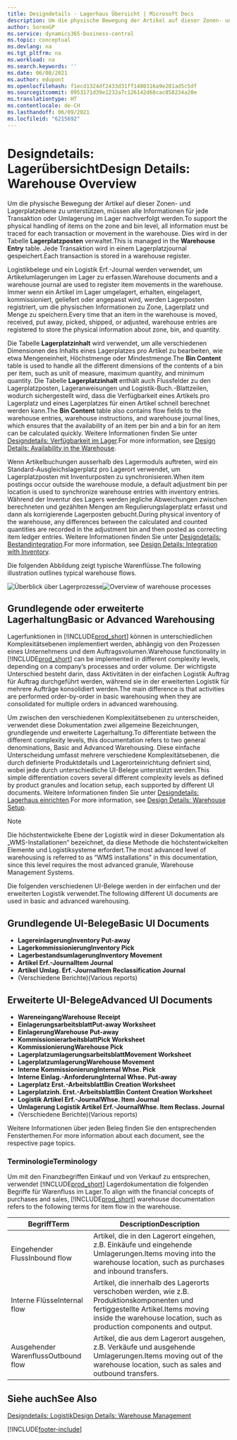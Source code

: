 ```yaml
---
title: Designdetails - Lagerhaus Übersicht | Microsoft Docs
description: Um die physische Bewegung der Artikel auf dieser Zonen- und Lagerplatzebene zu unterstützen, müssen alle Informationen für jede Transaktion oder Umlagerung im Lager nachverfolgt werden. Dies wird in der Tabelle **Lagerplatzposten** verwaltet. Jede Transaktion wird in einem Lagerplatzjournal gespeichert.
author: SorenGP
ms.service: dynamics365-business-central
ms.topic: conceptual
ms.devlang: na
ms.tgt_pltfrm: na
ms.workload: na
ms.search.keywords: ''
ms.date: 06/08/2021
ms.author: edupont
ms.openlocfilehash: f1ecd1324df2433d31ff1480316a9e281ad5c5df
ms.sourcegitcommit: 0953171d39e1232a7c126142d68cac858234a20e
ms.translationtype: HT
ms.contentlocale: de-CH
ms.lasthandoff: 06/09/2021
ms.locfileid: "6215692"
---
```

# <a name="design-details-warehouse-overview"></a><span data-ttu-id="205c4-105">Designdetails: Lagerübersicht</span><span class="sxs-lookup"><span data-stu-id="205c4-105">Design Details: Warehouse Overview</span></span>
<span data-ttu-id="205c4-106">Um die physische Bewegung der Artikel auf dieser Zonen- und Lagerplatzebene zu unterstützen, müssen alle Informationen für jede Transaktion oder Umlagerung im Lager nachverfolgt werden.</span><span class="sxs-lookup"><span data-stu-id="205c4-106">To support the physical handling of items on the zone and bin level, all information must be traced for each transaction or movement in the warehouse.</span></span> <span data-ttu-id="205c4-107">Dies wird in der Tabelle **Lagerplatzposten** verwaltet.</span><span class="sxs-lookup"><span data-stu-id="205c4-107">This is managed in the **Warehouse Entry** table.</span></span> <span data-ttu-id="205c4-108">Jede Transaktion wird in einem Lagerplatzjournal gespeichert.</span><span class="sxs-lookup"><span data-stu-id="205c4-108">Each transaction is stored in a warehouse register.</span></span>  

<span data-ttu-id="205c4-109">Logistikbelege und ein Logistik Erf.-Journal werden verwendet, um Artikelumlagerungen im Lager zu erfassen.</span><span class="sxs-lookup"><span data-stu-id="205c4-109">Warehouse documents and a warehouse journal are used to register item movements in the warehouse.</span></span> <span data-ttu-id="205c4-110">Immer wenn ein Artikel im Lager umgelagert, erhalten, eingelagert, kommissioniert, geliefert oder angepasst wird, werden Lagerposten registriert, um die physischen Informationen zu Zone, Lagerplatz und Menge zu speichern.</span><span class="sxs-lookup"><span data-stu-id="205c4-110">Every time that an item in the warehouse is moved, received, put away, picked, shipped, or adjusted, warehouse entries are registered to store the physical information about zone, bin, and quantity.</span></span>

<span data-ttu-id="205c4-111">Die Tabelle **Lagerplatzinhalt** wird verwendet, um alle verschiedenen Dimensionen des Inhalts eines Lagerplatzes pro Artikel zu bearbeiten, wie etwa Mengeneinheit, Höchstmenge oder Mindestmenge.</span><span class="sxs-lookup"><span data-stu-id="205c4-111">The **Bin Content** table is used to handle all the different dimensions of the contents of a bin per item, such as unit of measure, maximum quantity, and minimum quantity.</span></span> <span data-ttu-id="205c4-112">Die Tabelle **Lagerplatzinhalt** enthält auch Flussfelder zu den Lagerplatzposten, Lageranweisungen und Logistik-Buch.-Blattzeilen, wodurch sichergestellt wird, dass die Verfügbarkeit eines Artikels pro Lagerplatz und eines Lagerplatzes für einen Artikel schnell berechnet werden kann.</span><span class="sxs-lookup"><span data-stu-id="205c4-112">The **Bin Content** table also contains flow fields to the warehouse entries, warehouse instructions, and warehouse journal lines, which ensures that the availability of an item per bin and a bin for an item can be calculated quickly.</span></span> <span data-ttu-id="205c4-113">Weitere Informationen finden Sie unter [Designdetails: Verfügbarkeit im Lager](design-details-availability-in-the-warehouse.md).</span><span class="sxs-lookup"><span data-stu-id="205c4-113">For more information, see [Design Details: Availability in the Warehouse](design-details-availability-in-the-warehouse.md).</span></span>  

<span data-ttu-id="205c4-114">Wenn Artikelbuchungen ausserhalb des Lagermoduls auftreten, wird ein Standard-Ausgleichslagerplatz pro Lagerort verwendet, um Lagerplatzposten mit Inventurposten zu synchronisieren.</span><span class="sxs-lookup"><span data-stu-id="205c4-114">When item postings occur outside the warehouse module, a default adjustment bin per location is used to synchronize warehouse entries with inventory entries.</span></span> <span data-ttu-id="205c4-115">Während der Inventur des Lagers werden jegliche Abweichungen zwischen berechneten und gezählten Mengen am Regulierungslagerplatz erfasst und dann als korrigierende Lagerposten gebucht.</span><span class="sxs-lookup"><span data-stu-id="205c4-115">During physical inventory of the warehouse, any differences between the calculated and counted quantities are recorded in the adjustment bin and then posted as correcting item ledger entries.</span></span> <span data-ttu-id="205c4-116">Weitere Informationen finden Sie unter [Designdetails: Bestandintegration](design-details-integration-with-inventory.md).</span><span class="sxs-lookup"><span data-stu-id="205c4-116">For more information, see [Design Details: Integration with Inventory](design-details-integration-with-inventory.md).</span></span>  

<span data-ttu-id="205c4-117">Die folgenden Abbildung zeigt typische Warenflüsse.</span><span class="sxs-lookup"><span data-stu-id="205c4-117">The following illustration outlines typical warehouse flows.</span></span>  

<span data-ttu-id="205c4-118">![Überblick über Lagerprozesse](media/design_details_warehouse_management_overview.png "Überblick über Lagerprozesse")</span><span class="sxs-lookup"><span data-stu-id="205c4-118">![Overview of warehouse processes](media/design_details_warehouse_management_overview.png "Overview of warehouse processes")</span></span>  

## <a name="basic-or-advanced-warehousing"></a><span data-ttu-id="205c4-119">Grundlegende oder erweiterte Lagerhaltung</span><span class="sxs-lookup"><span data-stu-id="205c4-119">Basic or Advanced Warehousing</span></span>  
<span data-ttu-id="205c4-120">Lagerfunktionen in [!INCLUDE[prod_short](includes/prod_short.md)] können in unterschiedlichen Komplexitätsebenen implementiert werden, abhängig von den Prozessen eines Unternehmens und dem Auftragsvolumen.</span><span class="sxs-lookup"><span data-stu-id="205c4-120">Warehouse functionality in [!INCLUDE[prod_short](includes/prod_short.md)] can be implemented in different complexity levels, depending on a company’s processes and order volume.</span></span> <span data-ttu-id="205c4-121">Der wichtigste Unterschied besteht darin, dass Aktivitäten in der einfachen Logistik Auftrag für Auftrag durchgeführt werden, während sie in der erweiterten Logistik für mehrere Aufträge konsolidiert werden.</span><span class="sxs-lookup"><span data-stu-id="205c4-121">The main difference is that activities are performed order-by-order in basic warehousing when they are consolidated for multiple orders in advanced warehousing.</span></span>  

 <span data-ttu-id="205c4-122">Um zwischen den verschiedenen Komplexitätsebenen zu unterscheiden, verwendet diese Dokumentation zwei allgemeine Bezeichnungen, grundlegende und erweiterte Lagerhaltung.</span><span class="sxs-lookup"><span data-stu-id="205c4-122">To differentiate between the different complexity levels, this documentation refers to two general denominations, Basic and Advanced Warehousing.</span></span> <span data-ttu-id="205c4-123">Diese einfache Unterscheidung umfasst mehrere verschiedene Komplexitätsebenen, die durch definierte Produktdetails und Lagerorteinrichtung definiert sind, wobei jede durch unterschiedliche UI-Belege unterstützt werden.</span><span class="sxs-lookup"><span data-stu-id="205c4-123">This simple differentiation covers several different complexity levels as defined by product granules and location setup, each supported by different UI documents.</span></span> <span data-ttu-id="205c4-124">Weitere Informationen finden Sie unter [Designdetails: Lagerhaus einrichten](design-details-warehouse-setup.md).</span><span class="sxs-lookup"><span data-stu-id="205c4-124">For more information, see [Design Details: Warehouse Setup](design-details-warehouse-setup.md).</span></span>  

> [!NOTE]  
>  <span data-ttu-id="205c4-125">Die höchstentwickelte Ebene der Logistik wird in dieser Dokumentation als „WMS-Installationen“ bezeichnet, da diese Methode die höchstentwickelten Elemente und Logistiksysteme erfordert.</span><span class="sxs-lookup"><span data-stu-id="205c4-125">The most advanced level of warehousing is referred to as “WMS installations” in this documentation, since this level requires the most advanced granule, Warehouse Management Systems.</span></span>  

 <span data-ttu-id="205c4-126">Die folgenden verschiedenen UI-Belege werden in der einfachen und der erweiterten Logistik verwendet.</span><span class="sxs-lookup"><span data-stu-id="205c4-126">The following different UI documents are used in basic and advanced warehousing.</span></span>  

## <a name="basic-ui-documents"></a><span data-ttu-id="205c4-127">Grundlegende UI-Belege</span><span class="sxs-lookup"><span data-stu-id="205c4-127">Basic UI Documents</span></span>  

-   <span data-ttu-id="205c4-128">**Lagereinlagerung**</span><span class="sxs-lookup"><span data-stu-id="205c4-128">**Inventory Put-away**</span></span>  
-   <span data-ttu-id="205c4-129">**Lagerkommissionierung**</span><span class="sxs-lookup"><span data-stu-id="205c4-129">**Inventory Pick**</span></span>  
-   <span data-ttu-id="205c4-130">**Lagerbestandsumlagerung**</span><span class="sxs-lookup"><span data-stu-id="205c4-130">**Inventory Movement**</span></span>  
-   <span data-ttu-id="205c4-131">**Artikel Erf.-Journal**</span><span class="sxs-lookup"><span data-stu-id="205c4-131">**Item Journal**</span></span>  
-   <span data-ttu-id="205c4-132">**Artikel Umlag. Erf.-Journal**</span><span class="sxs-lookup"><span data-stu-id="205c4-132">**Item Reclassification Journal**</span></span>  
-   <span data-ttu-id="205c4-133">(Verschiedene Berichte)</span><span class="sxs-lookup"><span data-stu-id="205c4-133">(Various reports)</span></span>  

## <a name="advanced-ui-documents"></a><span data-ttu-id="205c4-134">Erweiterte UI-Belege</span><span class="sxs-lookup"><span data-stu-id="205c4-134">Advanced UI Documents</span></span>  

-   <span data-ttu-id="205c4-135">**Wareneingang**</span><span class="sxs-lookup"><span data-stu-id="205c4-135">**Warehouse Receipt**</span></span>  
-   <span data-ttu-id="205c4-136">**Einlagerungsarbeitsblatt**</span><span class="sxs-lookup"><span data-stu-id="205c4-136">**Put-away Worksheet**</span></span>  
-   <span data-ttu-id="205c4-137">**Einlagerung**</span><span class="sxs-lookup"><span data-stu-id="205c4-137">**Warehouse Put-away**</span></span>  
-   <span data-ttu-id="205c4-138">**Kommissionierarbeitsblatt**</span><span class="sxs-lookup"><span data-stu-id="205c4-138">**Pick Worksheet**</span></span>  
-   <span data-ttu-id="205c4-139">**Kommissionierung**</span><span class="sxs-lookup"><span data-stu-id="205c4-139">**Warehouse Pick**</span></span>  
-   <span data-ttu-id="205c4-140">**Lagerplatzumlagerungsarbeitsblatt**</span><span class="sxs-lookup"><span data-stu-id="205c4-140">**Movement Worksheet**</span></span>  
-   <span data-ttu-id="205c4-141">**Lagerplatzumlagerung**</span><span class="sxs-lookup"><span data-stu-id="205c4-141">**Warehouse Movement**</span></span>  
-   <span data-ttu-id="205c4-142">**Interne Kommissionierung**</span><span class="sxs-lookup"><span data-stu-id="205c4-142">**Internal Whse. Pick**</span></span>  
-   <span data-ttu-id="205c4-143">**Interne Einlag.-Anforderung**</span><span class="sxs-lookup"><span data-stu-id="205c4-143">**Internal Whse. Put-away**</span></span>  
-   <span data-ttu-id="205c4-144">**Lagerplatz Erst.-Arbeitsblatt**</span><span class="sxs-lookup"><span data-stu-id="205c4-144">**Bin Creation Worksheet**</span></span>  
-   <span data-ttu-id="205c4-145">**Lagerplatzinh. Erst.-Arbeitsblatt**</span><span class="sxs-lookup"><span data-stu-id="205c4-145">**Bin Content Creation Worksheet**</span></span>  
-   <span data-ttu-id="205c4-146">**Logistik Artikel Erf.-Journal**</span><span class="sxs-lookup"><span data-stu-id="205c4-146">**Whse. Item Journal**</span></span>  
-   <span data-ttu-id="205c4-147">**Umlagerung Logistik Artikel Erf.-Journal**</span><span class="sxs-lookup"><span data-stu-id="205c4-147">**Whse. Item Reclass. Journal**</span></span>  
-   <span data-ttu-id="205c4-148">(Verschiedene Berichte)</span><span class="sxs-lookup"><span data-stu-id="205c4-148">(Various reports)</span></span>  

<span data-ttu-id="205c4-149">Weitere Informationen über jeden Beleg finden Sie den entsprechenden Fensterthemen.</span><span class="sxs-lookup"><span data-stu-id="205c4-149">For more information about each document, see the respective page topics.</span></span>  

### <a name="terminology"></a><span data-ttu-id="205c4-150">Terminologie</span><span class="sxs-lookup"><span data-stu-id="205c4-150">Terminology</span></span>  
<span data-ttu-id="205c4-151">Um mit den Finanzbegriffen Einkauf und von Verkauf zu entsprechen, verwendet [!INCLUDE[prod_short](includes/prod_short.md)] Lagerdokumentation die folgenden Begriffe für Warenfluss im Lager.</span><span class="sxs-lookup"><span data-stu-id="205c4-151">To align with the financial concepts of purchases and sales, [!INCLUDE[prod_short](includes/prod_short.md)] warehouse documentation refers to the following terms for item flow in the warehouse.</span></span>  

|<span data-ttu-id="205c4-152">Begriff</span><span class="sxs-lookup"><span data-stu-id="205c4-152">Term</span></span>|<span data-ttu-id="205c4-153">Description</span><span class="sxs-lookup"><span data-stu-id="205c4-153">Description</span></span>|  
|----------|---------------------------------------|  
|<span data-ttu-id="205c4-154">Eingehender Fluss</span><span class="sxs-lookup"><span data-stu-id="205c4-154">Inbound flow</span></span>|<span data-ttu-id="205c4-155">Artikel, die in den Lagerort eingehen, z.B. Einkäufe und eingehende Umlagerungen.</span><span class="sxs-lookup"><span data-stu-id="205c4-155">Items moving into the warehouse location, such as purchases and inbound transfers.</span></span>|  
|<span data-ttu-id="205c4-156">Interne Flüsse</span><span class="sxs-lookup"><span data-stu-id="205c4-156">Internal flow</span></span>|<span data-ttu-id="205c4-157">Artikel, die innerhalb des Lagerorts verschoben werden, wie z.B. Produktionskomponenten und fertiggestellte Artikel.</span><span class="sxs-lookup"><span data-stu-id="205c4-157">Items moving inside the warehouse location, such as production components and output.</span></span>|  
|<span data-ttu-id="205c4-158">Ausgehender Warenfluss</span><span class="sxs-lookup"><span data-stu-id="205c4-158">Outbound flow</span></span>|<span data-ttu-id="205c4-159">Artikel, die aus dem Lagerort ausgehen, z.B. Verkäufe und ausgehende Umlagerungen.</span><span class="sxs-lookup"><span data-stu-id="205c4-159">Items moving out of the warehouse location, such as sales and outbound transfers.</span></span>|  

## <a name="see-also"></a><span data-ttu-id="205c4-160">Siehe auch</span><span class="sxs-lookup"><span data-stu-id="205c4-160">See Also</span></span>  
 [<span data-ttu-id="205c4-161">Designdetails: Logistik</span><span class="sxs-lookup"><span data-stu-id="205c4-161">Design Details: Warehouse Management</span></span>](design-details-warehouse-management.md)


[!INCLUDE[footer-include](includes/footer-banner.md)]